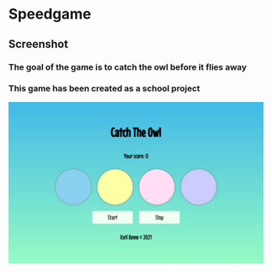 # Speedgame

## Screenshot

### The goal of the game is to catch the owl before it flies away

### This game has been created as a school project

![Alt text](/src/assets/speedgame.png?raw=true "Optional Title")
